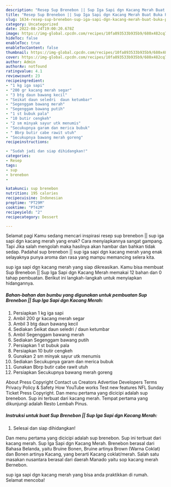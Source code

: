 ```yaml
---
description: "Resep Sup Brenebon || Sup Iga Sapi dgn Kacang Merah Buat Buka Puasa"
title: "Resep Sup Brenebon || Sup Iga Sapi dgn Kacang Merah Buat Buka Puasa"
slug: 1634-resep-sup-brenebon-sup-iga-sapi-dgn-kacang-merah-buat-buka-puasa
category: Uncategorized
date: 2022-08-24T19:00:20.678Z
image: https://img-global.cpcdn.com/recipes/10fa893533b935b9/680x482cq70/sup-brenebon-sup-iga-sapi-dgn-kacang-merah-foto-resep-utama.jpg
hideToc: false
enableToc: true
enableTocContent: false
thumbnail: https://img-global.cpcdn.com/recipes/10fa893533b935b9/680x482cq70/sup-brenebon-sup-iga-sapi-dgn-kacang-merah-foto-resep-utama.jpg
cover: https://img-global.cpcdn.com/recipes/10fa893533b935b9/680x482cq70/sup-brenebon-sup-iga-sapi-dgn-kacang-merah-foto-resep-utama.jpg
author: Admin
authorAv: notfound
ratingvalue: 4.1
reviewcount: 23
recipeingredient:
- "1 kg iga sapi"
- "200 gr kacang merah segar"
- "3 btg daun bawang kecil"
- "Seikat daun seledri  daun ketumbar"
- "Segenggam bawang merah"
- "Segenggam bawang putih"
- "1 st bubuk pala"
- "10 butir cengkeh"
- "2 sm minyak sayur utk menumis"
- "Secukupnya garam dan merica bubuk"
- " Bbrp butir cabe rawit utuh"
- "Secukupnya bawang merah goreng"
recipeinstructions:

- "Sudah jadi dan siap dihidangkan!"
categories:
- Resep
tags:
- sup
- brenebon
- 

katakunci: sup brenebon  
nutrition: 195 calories
recipecuisine: Indonesian
preptime: "PT29M"
cooktime: "PT42M"
recipeyield: "2"
recipecategory: Dessert

---
```



Selamat pagi Kamu sedang mencari inspirasi resep sup brenebon || sup iga sapi dgn kacang merah yang enak? Cara menyiapkannya sangat gampang. Tapi Jika salah mengolah maka hasilnya akan hambar dan bahkan tidak sedap. Padahal sup brenebon || sup iga sapi dgn kacang merah yang enak selayaknya punya aroma dan rasa yang mampu memancing selera kita.



 sup iga sapi dgn kacang merah yang siap dikreasikan. Kamu bisa membuat Sup Brenebon || Sup Iga Sapi dgn Kacang Merah memakai 12 bahan dan 0 tahap pembuatan. Berikut ini langkah-langkah untuk menyiapkan hidangannya.

<!--inarticleads1-->

##### Bahan-bahan dan bumbu yang digunakan untuk pembuatan Sup Brenebon || Sup Iga Sapi dgn Kacang Merah:

1. Persiapkan 1 kg iga sapi
1. Ambil 200 gr kacang merah segar
1. Ambil 3 btg daun bawang kecil
1. Sediakan Seikat daun seledri / daun ketumbar
1. Ambil Segenggam bawang merah
1. Sediakan Segenggam bawang putih
1. Persiapkan 1 st bubuk pala
1. Persiapkan 10 butir cengkeh
1. Gunakan 2 sm minyak sayur utk menumis
1. Sediakan Secukupnya garam dan merica bubuk
1. Gunakan  Bbrp butir cabe rawit utuh
1. Persiapkan Secukupnya bawang merah goreng


About Press Copyright Contact us Creators Advertise Developers Terms Privacy Policy &amp; Safety How YouTube works Test new features NFL Sunday Ticket Press Copyright. Dan menu pertama yang dicicipi adalah sup brenebon. Sup ini terbuat dari kacang merah. Tempat pertama yang dikunjungi adalah Resto Lembah Pinus. 

<!--inarticleads2-->

##### Instruksi untuk buat Sup Brenebon || Sup Iga Sapi dgn Kacang Merah:


1. Selesai dan siap dihidangkan!

Dan menu pertama yang dicicipi adalah sup brenebon. Sup ini terbuat dari kacang merah. Sup Iga Sapi dgn Kacang Merah. Brenebon berasal dari Bahasa Belanda, yaitu Bruine Bonen, Bruine artinya Brown (Warna Coklat) dan Bonen artinya Kacang, yang berarti Kacang coklat/merah. Salah satu masakan nusantara berasal dari daerah Manado yaitu sop kacang merah Bernebon. 

 sup iga sapi dgn kacang merah yang bisa anda praktikkan di rumah. Selamat mencoba!
